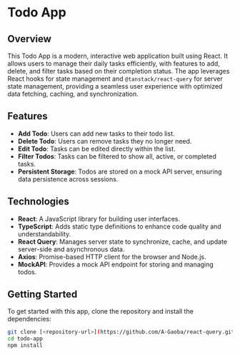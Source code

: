 # Todo App

## Overview

This Todo App is a modern, interactive web application built using React. It allows users to manage their daily tasks efficiently, with features to add, delete, and filter tasks based on their completion status. The app leverages React hooks for state management and `@tanstack/react-query` for server state management, providing a seamless user experience with optimized data fetching, caching, and synchronization.

## Features

- **Add Todo**: Users can add new tasks to their todo list.
- **Delete Todo**: Users can remove tasks they no longer need.
- **Edit Todo**: Tasks can be edited directly within the list.
- **Filter Todos**: Tasks can be filtered to show all, active, or completed tasks.
- **Persistent Storage**: Todos are stored on a mock API server, ensuring data persistence across sessions.

## Technologies

- **React**: A JavaScript library for building user interfaces.
- **TypeScript**: Adds static type definitions to enhance code quality and understandability.
- **React Query**: Manages server state to synchronize, cache, and update server-side and asynchronous data.
- **Axios**: Promise-based HTTP client for the browser and Node.js.
- **MockAPI**: Provides a mock API endpoint for storing and managing todos.

## Getting Started

To get started with this app, clone the repository and install the dependencies:

```bash
git clone [<repository-url>](https://github.com/A-Gaoba/react-query.git)https://github.com/A-Gaoba/react-query.git]
cd todo-app
npm install
